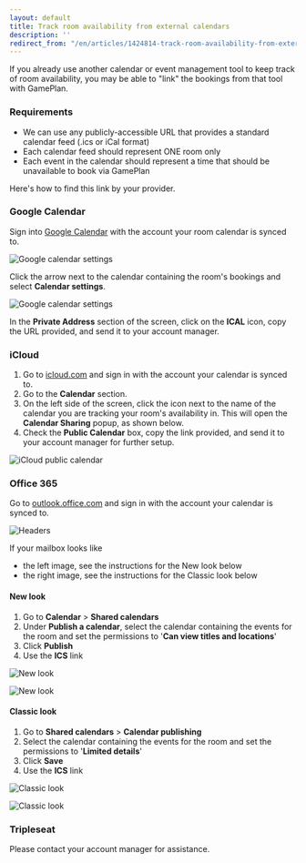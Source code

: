 ```yaml
---
layout: default
title: Track room availability from external calendars
description: ''
redirect_from: "/en/articles/1424814-track-room-availability-from-external-calendars/"
---
```


If you already use another calendar or event management tool to keep track of room availability, you may be able to "link" the bookings from that tool with GamePlan.

### Requirements
- We can use any publicly-accessible URL that provides a standard calendar feed (.ics or iCal format)
- Each calendar feed should represent ONE room only
- Each event in the calendar should represent a time that should be unavailable to book via GamePlan

Here's how to find this link by your provider.

### Google Calendar
Sign into [Google Calendar](https://calendar.google.com/) with the account your room calendar is synced to.

![Google calendar settings](images/google-calendar-settings.png)

Click the arrow next to the calendar containing the room's bookings and select **Calendar settings**.

![Google calendar settings](images/google-calendar-ical.png)

In the **Private Address** section of the screen, click on the **ICAL** icon, copy the URL provided, and send it to your account manager.

### iCloud
1. Go to [icloud.com](https://icloud.com) and sign in with the account your calendar is synced to.
2. Go to the **Calendar** section.
3. On the left side of the screen, click the icon next to the name of the calendar you are tracking your room's availability in. This will open the **Calendar Sharing** popup, as shown below.
4. Check the **Public Calendar** box, copy the link provided, and send it to your account manager for further setup.

![iCloud public calendar](images/icloud-public.png)

### Office 365
Go to [outlook.office.com](https://outlook.office.com) and sign in with the account your calendar is synced to.

![Headers](images/office365-headers.png)

If your mailbox looks like

- the left image, see the instructions for the New look below
- the right image, see the instructions for the Classic look below

#### New look
1. Go to **Calendar** > **Shared calendars**
2. Under **Publish a calendar**, select the calendar containing the events for the room and set the permissions to '**Can view titles and locations**'
3. Click **Publish**
4. Use the **ICS** link

![New look](images/office365-sidebar-new.png)

![New look](images/office365-settings-new.png)

#### Classic look
1. Go to **Shared calendars** > **Calendar publishing**
2. Select the calendar containing the events for the room and set the permissions to '**Limited details**'
3. Click **Save**
4. Use the **ICS** link

![Classic look](images/office365-sidebar-classic.png)

![Classic look](images/office365-settings-classic.png)

### Tripleseat
Please contact your account manager for assistance.

